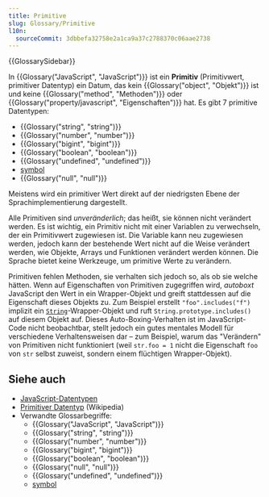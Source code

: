```yaml
---
title: Primitive
slug: Glossary/Primitive
l10n:
  sourceCommit: 3dbbefa32758e2a1ca9a37c2788370c06aae2738
---
```


{{GlossarySidebar}}

In {{Glossary("JavaScript", "JavaScript")}} ist ein **Primitiv** (Primitivwert, primitiver Datentyp) ein Datum, das kein {{Glossary("object", "Objekt")}} ist und keine {{Glossary("method", "Methoden")}} oder {{Glossary("property/javascript", "Eigenschaften")}} hat. Es gibt 7 primitive Datentypen:

- {{Glossary("string", "string")}}
- {{Glossary("number", "number")}}
- {{Glossary("bigint", "bigint")}}
- {{Glossary("boolean", "boolean")}}
- {{Glossary("undefined", "undefined")}}
- [symbol](/de/docs/Web/JavaScript/Reference/Global_Objects/Symbol)
- {{Glossary("null", "null")}}

Meistens wird ein primitiver Wert direkt auf der niedrigsten Ebene der Sprachimplementierung dargestellt.

Alle Primitiven sind _unveränderlich_; das heißt, sie können nicht verändert werden. Es ist wichtig, ein Primitiv nicht mit einer Variablen zu verwechseln, der ein Primitivwert zugewiesen ist. Die Variable kann neu zugewiesen werden, jedoch kann der bestehende Wert nicht auf die Weise verändert werden, wie Objekte, Arrays und Funktionen verändert werden können. Die Sprache bietet keine Werkzeuge, um primitive Werte zu verändern.

Primitiven fehlen Methoden, sie verhalten sich jedoch so, als ob sie welche hätten. Wenn auf Eigenschaften von Primitiven zugegriffen wird, _autoboxt_ JavaScript den Wert in ein Wrapper-Objekt und greift stattdessen auf die Eigenschaft dieses Objekts zu. Zum Beispiel erstellt `"foo".includes("f")` implizit ein [`String`](/de/docs/Web/JavaScript/Reference/Global_Objects/String)-Wrapper-Objekt und ruft `String.prototype.includes()` auf diesem Objekt auf. Dieses Auto-Boxing-Verhalten ist im JavaScript-Code nicht beobachtbar, stellt jedoch ein gutes mentales Modell für verschiedene Verhaltensweisen dar – zum Beispiel, warum das "Verändern" von Primitiven nicht funktioniert (weil `str.foo = 1` nicht die Eigenschaft `foo` von `str` selbst zuweist, sondern einem flüchtigen Wrapper-Objekt).

## Siehe auch

- [JavaScript-Datentypen](/de/docs/Web/JavaScript/Guide/Data_structures)
- [Primitiver Datentyp](https://en.wikipedia.org/wiki/Primitive_data_type) (Wikipedia)
- Verwandte Glossarbegriffe:
  - {{Glossary("JavaScript", "JavaScript")}}
  - {{Glossary("string", "string")}}
  - {{Glossary("number", "number")}}
  - {{Glossary("bigint", "bigint")}}
  - {{Glossary("boolean", "boolean")}}
  - {{Glossary("null", "null")}}
  - {{Glossary("undefined", "undefined")}}
  - [symbol](/de/docs/Web/JavaScript/Reference/Global_Objects/Symbol)
